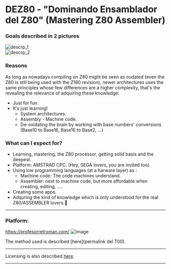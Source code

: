 # DEZ80 - "Dominando Ensamblador del Z80" (Mastering Z80 Assembler)

### Goals described in 2 pictures
![descrp_1](https://github.com/user-attachments/assets/04df7fe7-da4b-4a2d-9481-b0e35a449fb2)  
![descrp_2](https://github.com/user-attachments/assets/9bc26e89-434b-4241-9fff-1c645f2aa376)  

### Reasons
As long as nowadays compiling on Z80 might be seen as oudated (even the Z80 is still being used with the Z180 revision), newer architectures uses the same principles whose few differences are a higher complexity, that's the revealing the relevance of adquiring these knowledge:

* Just for fun.
* It's just learning!
  - System architectures.
  - Assembly - Machine code.
  - De-oxidating the brain by working with base numbers' conversions (Base10 to Base16, Base16 to Base2, ...)
 

### What can I expect for?

* Learning, mastering, the Z80 processor, getting solid basis and the deepest.  
* Platform: AMSTRAD CPC. (Hey, SEGA lovers, you are invited too). 
* Using low programming languages (at a harware layer) as :  
  * Machine code: The code machines understand.  
  * Assembler: next to machine code, but more affordable when creating, editing, ....  
* Creating some apps.  
* Adquring the kind of knowledge which is only understood for the real Z80/ASSEMBLER lovers.🤪  

***

### Platform:
https://profesorretroman.com/
![image](https://github.com/user-attachments/assets/1b473457-506d-4f15-8a7b-6b7beee17cf6)

The method used is described [here](permalink del T00).

***

Licensing is also described [here](perma).

***

